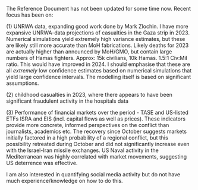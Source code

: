 The Reference Document has not been updated for some time now. Recent focus has been on:

(1) UNRWA data, expanding good work done by Mark Zlochin. I have more expansive UNRWA-data projections of casualties in the Gaza strip in 2023. Numerical simulations yield extremely high variance estimates, but these are likely still more accurate than MoH fabrications. Likely deaths for 2023 are actually higher than announced by MoH/GMO, but contain large numbers of Hamas fighters. Approx: 15k civilians, 10k Hamas. 1.5:1 Civ:Mil ratio. This would have improved in 2024. I should emphasise that these are all *extremely* low confidence estimates based on numerical simulations that yield large confidence intervals. The modelling itself is based on significant assumptions.

(2) childhood casualties in 2023, where there appears to have been significant fraudulent activity in the hospitals data

(3) Performance of financial markets over the period - TASE and US-listed ETFs ISRA and EIS (incl. capital flows as well as prices). These indicators provide more concrete, informed perspectives on the conflict than journalists, academics etc. The recovery since October suggests markets initially factored in a high probability of a regional conflict, but this possibility retreated during October and did not significantly increase even with the Israel-Iran missile exchanges. US Naval activity in the Mediterranean was highly correlated with market movements, suggesting US deterrence was effective.

I am also interested in quantifying social media activity but do not have much experience/knowledge on how to do this.
